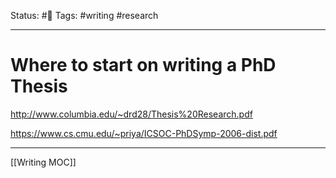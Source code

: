 Status: #🌱
Tags: #writing #research
***
# Where to start on writing a PhD Thesis
http://www.columbia.edu/~drd28/Thesis%20Research.pdf

https://www.cs.cmu.edu/~priya/ICSOC-PhDSymp-2006-dist.pdf
***

[[Writing MOC]]